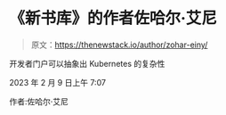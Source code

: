 # 《新书库》的作者佐哈尔·艾尼

> 原文：<https://thenewstack.io/author/zohar-einy/>

开发者门户可以抽象出 Kubernetes 的复杂性

2023 年 2 月 9 日上午 7:07

作者:佐哈尔·艾尼